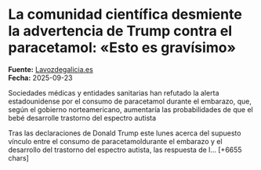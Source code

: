 # La comunidad científica desmiente la advertencia de Trump contra el paracetamol: «Esto es gravísimo»

**Fuente:** [Lavozdegalicia.es](https://www.lavozdegalicia.es/noticia/lavozdelasalud/enredes/2025/09/23/comunidad-cientifica-desmiente-advertencia-trump-contra-paracetamol-gravisimo/00031758635447958630997.htm)  
**Fecha:** 2025-09-23

Sociedades médicas y entidades sanitarias han refutado la alerta estadounidense por el consumo de paracetamol durante el embarazo, que, según el gobierno norteamericano, aumentaría las probabilidades de que el bebé desarrolle trastorno del espectro autista

Tras las declaraciones de Donald Trump este lunes acerca del supuesto vínculo entre el consumo de paracetamoldurante el embarazo y el desarrollo del trastorno del espectro autista, las respuesta de l… [+6655 chars]
